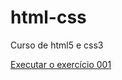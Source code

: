 # html-css
 Curso de html5 e css3

<a href="https://wesleycarlosmg.github.io/html-css/exercicios/001/index.html">Executar o exercício 001</a>